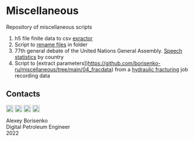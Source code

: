 # Miscellaneous
Repository of miscellaneous scripts
1. h5 file finite data to csv [exractor](https://github.com/borisenko-ru/miscellaneous/tree/main/h5.py)
2. Script to [rename files](https://github.com/borisenko-ru/miscellaneous/tree/main/02_class_human) in folder
3. 77th general debate of the United Nations General Assembly. [Speech statistics](https://github.com/borisenko-ru/miscellaneous/tree/main/03_un_ga_speech_stat) by country
4. Script to [extract parameters])https://github.com/borisenko-ru/miscellaneous/tree/main/04_fracdata) from a [hydraulic fracturing](https://www.youtube.com/watch?v=jUrGomRLnUA) job recording data

## Contacts

[<img align="center" src="https://cdn-icons-png.flaticon.com/512/1384/1384088.png" width="20" />](https://www.linkedin.com/in/borisenkoru/) 
[<img align="center" src="https://cdn-icons-png.flaticon.com/512/1051/1051360.png" width="20" />](https://www.facebook.com/borisenko.ru/)
[<img align="center" src="https://cdn-icons-png.flaticon.com/512/1384/1384031.png" width="20" />](https://www.instagram.com/borisenko_ru/)
[<img align="center" src="https://cdn-icons-png.flaticon.com/512/2111/2111812.png" width="20" />](https://t.me/borisenko_ru)

Alexey Borisenko \
Digital Petroleum Engineer \
2022
